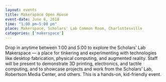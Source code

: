 ```yaml
---
layout: events
title: Makerspace Open House
event-date: June 8, 2018
time: "1:00 pm–5:00 pm"
place: Makerspace, Scholars' Lab Common Room, Charlottesville
categories: ['makerspace']
---
```


Drop in anytime between 1:00 and 5:00 to explore the Scholars’ Lab Makerspace — a place for tinkering and experimenting with technologies like desktop fabrication, physical computing, and augmented reality. Staff will be present to demonstrate 3D printing, electronics, and tactile computing, and to showcase projects and work from the Scholars’ Lab, Robertson Media Center, and others. This is a hands-on, kid-friendly event.